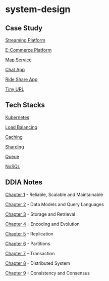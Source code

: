 # system-design
## Case Study
[Streaming Platform](/case-study/streaming-platform/)

[E-Commerce Platform](/case-study/ecommerce-platform/)

[Map Service](/case-study/map-service/)

[Chat App](/case-study/chat-app/)

[Ride Share App](/case-study/ride-share-app/)

[Tiny URL](/case-study/tiny-url/)

## Tech Stacks
[Kubernetes](https://github.com/douyouzhe/system-design/tree/main/tech-stacks/kubernetes)

[Load Balancing](https://github.com/douyouzhe/system-design/tree/main/tech-stacks/load-balancing)

[Caching](https://github.com/douyouzhe/system-design/tree/main/tech-stacks/caching)

[Sharding](https://github.com/douyouzhe/system-design/tree/main/tech-stacks/sharding)

[Queue](https://github.com/douyouzhe/system-design/tree/main/tech-stacks/queue)

[NoSQL](https://github.com/douyouzhe/system-design/tree/main/tech-stacks/nosql)

## DDIA Notes
[Chapter 1](https://github.com/douyouzhe/system-design/tree/main/DDIA-notes/chapter1) - Reliable, Scalable and Maintainable

[Chapter 2](https://github.com/douyouzhe/system-design/tree/main/DDIA-notes/chapter2) - Data Models and Query Languages

[Chapter 3](https://github.com/douyouzhe/system-design/tree/main/DDIA-notes/chapter3) - Storage and Retrieval

[Chapter 4](https://github.com/douyouzhe/system-design/tree/main/DDIA-notes/chapter4) - Encoding and Evolution

[Chapter 5](https://github.com/douyouzhe/system-design/tree/main/DDIA-notes/chapter5) - Replication

[Chapter 6](https://github.com/douyouzhe/system-design/tree/main/DDIA-notes/chapter6) - Partitions

[Chapter 7](https://github.com/douyouzhe/system-design/tree/main/DDIA-notes/chapter7) - Transaction

[Chapter 8](https://github.com/douyouzhe/system-design/tree/main/DDIA-notes/chapter8) - Distributed System

[Chapter 9](https://github.com/douyouzhe/system-design/tree/main/DDIA-notes/chapter9) - Consistency and Consensus